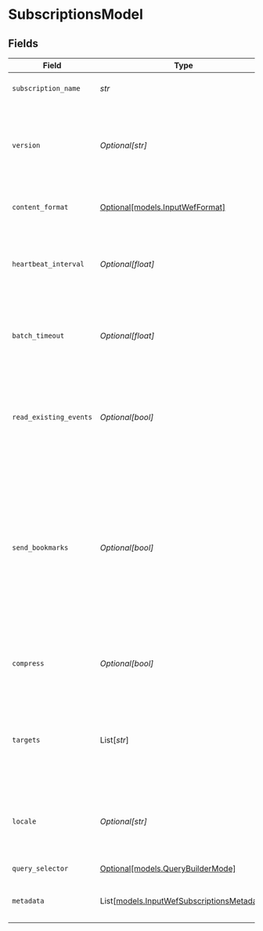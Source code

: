 # SubscriptionsModel


## Fields

| Field                                                                                                                                                                                                                               | Type                                                                                                                                                                                                                                | Required                                                                                                                                                                                                                            | Description                                                                                                                                                                                                                         |
| ----------------------------------------------------------------------------------------------------------------------------------------------------------------------------------------------------------------------------------- | ----------------------------------------------------------------------------------------------------------------------------------------------------------------------------------------------------------------------------------- | ----------------------------------------------------------------------------------------------------------------------------------------------------------------------------------------------------------------------------------- | ----------------------------------------------------------------------------------------------------------------------------------------------------------------------------------------------------------------------------------- |
| `subscription_name`                                                                                                                                                                                                                 | *str*                                                                                                                                                                                                                               | :heavy_check_mark:                                                                                                                                                                                                                  | Friendly name for this subscription.                                                                                                                                                                                                |
| `version`                                                                                                                                                                                                                           | *Optional[str]*                                                                                                                                                                                                                     | :heavy_minus_sign:                                                                                                                                                                                                                  | Version UUID for this subscription. If any subscription parameters are modified, this value will change.                                                                                                                            |
| `content_format`                                                                                                                                                                                                                    | [Optional[models.InputWefFormat]](../models/inputwefformat.md)                                                                                                                                                                      | :heavy_minus_sign:                                                                                                                                                                                                                  | Content format in which the endpoint should deliver events.                                                                                                                                                                         |
| `heartbeat_interval`                                                                                                                                                                                                                | *Optional[float]*                                                                                                                                                                                                                   | :heavy_minus_sign:                                                                                                                                                                                                                  | Maximum time (in seconds) between endpoint checkins before considering it unavailable.                                                                                                                                              |
| `batch_timeout`                                                                                                                                                                                                                     | *Optional[float]*                                                                                                                                                                                                                   | :heavy_minus_sign:                                                                                                                                                                                                                  | Interval (in seconds) over which the endpoint should collect events before sending them to Stream.                                                                                                                                  |
| `read_existing_events`                                                                                                                                                                                                              | *Optional[bool]*                                                                                                                                                                                                                    | :heavy_minus_sign:                                                                                                                                                                                                                  | Set to Yes if a newly-subscribed endpoint should send previously existing events. Set to No to only receive new events                                                                                                              |
| `send_bookmarks`                                                                                                                                                                                                                    | *Optional[bool]*                                                                                                                                                                                                                    | :heavy_minus_sign:                                                                                                                                                                                                                  | If toggled to Yes, @{product} will keep track of which events have been received, resuming from that point after a re-subscription. This setting takes precedence over 'Read existing events' -- see the documentation for details. |
| `compress`                                                                                                                                                                                                                          | *Optional[bool]*                                                                                                                                                                                                                    | :heavy_minus_sign:                                                                                                                                                                                                                  | If toggled to Yes, Stream will receive compressed events from the source.                                                                                                                                                           |
| `targets`                                                                                                                                                                                                                           | List[*str*]                                                                                                                                                                                                                         | :heavy_check_mark:                                                                                                                                                                                                                  | Enter the DNS names of the endpoints that should forward these events. You may use wildcards, for example: *.mydomain.com                                                                                                           |
| `locale`                                                                                                                                                                                                                            | *Optional[str]*                                                                                                                                                                                                                     | :heavy_minus_sign:                                                                                                                                                                                                                  | The RFC-3066 locale the Windows clients should use when sending events. Defaults to "en-US".                                                                                                                                        |
| `query_selector`                                                                                                                                                                                                                    | [Optional[models.QueryBuilderMode]](../models/querybuildermode.md)                                                                                                                                                                  | :heavy_minus_sign:                                                                                                                                                                                                                  | Select the query builder mode.                                                                                                                                                                                                      |
| `metadata`                                                                                                                                                                                                                          | List[[models.InputWefSubscriptionsMetadata](../models/inputwefsubscriptionsmetadata.md)]                                                                                                                                            | :heavy_minus_sign:                                                                                                                                                                                                                  | Fields to add to events ingested under this subscription                                                                                                                                                                            |